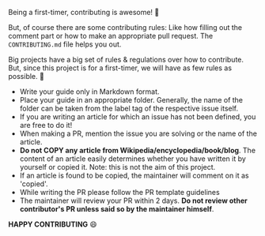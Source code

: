 Being a first-timer, contributing is awesome! :tada:

But, of course there are some contributing rules: Like how filling out the comment part or how to make an appropriate pull request.
The `CONTRIBUTING.md` file helps you out.

Big projects have a big set of rules & regulations over how to contribute. But, since this project is for a first-timer, 
we will have as few rules as possible. :pizza:

- Write your guide only in Markdown format.
- Place your guide in an appropriate folder. Generally, the name of the folder can be taken from the label tag of the respective 
issue itself.
- If you are writing an article for which an issue has not been defined, you are free to do it!
- When making a PR, mention the issue you are solving or the name of the article.
- **Do not COPY any article from Wikipedia/encyclopedia/book/blog**. The content of an article easily determines whether you have
written it by yourself or copied it. Note: this is not the aim of this project.
- If an article is found to be copied, the maintainer will comment on it as 'copied'.
- While writing the PR please follow the PR template guidelines
- The maintainer will review your PR within 2 days. **Do not review other contributor's PR unless said so by the maintainer
himself**.

**HAPPY CONTRIBUTING** :smile:
